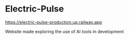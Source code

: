 # Electric-Pulse
https://electric-pulse-production.up.railway.app

Website made exploring the use of AI tools in development
